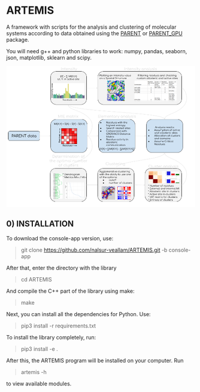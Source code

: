 # ARTEMIS
A framework with scripts for the analysis and clustering of molecular systems according to data obtained using the [PARENT](https://github.com/markusfleck/PARENT) or [PARENT_GPU](https://github.com/markusfleck/PARENT_GPU) package.

You will need g++ and python libraries to work: numpy, pandas, seaborn, json, matplotlib, sklearn and scipy.

![Framework scheme](framework_scheme.png) 

## 0) INSTALLATION
To download the console-app version, use:

> git clone https://github.com/nalsur-veallam/ARTEMIS.git -b console-app

After that, enter the directory with the library

> cd ARTEMIS

And compile the C++ part of the library using make:

> make

Next, you can install all the dependencies for Python. Use:

> pip3 install -r requirements.txt

To install the library completely, run:

> pip3 install -e .

After this, the ARTEMIS program will be installed on your computer. Run

> artemis -h

to view available modules.
